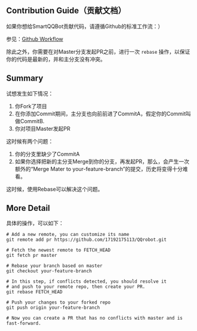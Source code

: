 Contribution Guide（贡献文档）
-----------------------------------

如果你想给SmartQQBot贡献代码，请遵循Github的标准工作流：）

参见：[Github Workflow](https://guides.github.com/introduction/flow/)


除此之外，你需要在对Master分支发起PR之前，进行一次 `rebase` 操作，以保证你的代码是最新的，并和主分支没有冲突。

## Summary

试想发生如下情况：

1. 你Fork了项目
2. 在你添加Commit期间，主分支也向前前进了CommitA，假定你的Commit叫做CommitB.
3. 你对项目Master发起PR
 
 
这时候有两个问题：

1. 你的分支里缺少了CommitA
2. 如果你选择把新的主分支Merge到你的分支，再发起PR，那么，会产生一次额外的“Merge Mater to your-feature-branch”的提交，历史将变得十分难看。

这时候，使用Rebase可以解决这个问题。

## More Detail

具体的操作，可以如下：

```
# Add a new remote, you can customize its name
git remote add pr https://github.com/17192175113/QQrobot.git

# Fetch the newest remote to FETCH_HEAD
git fetch pr master

# Rebase your branch based on master
git checkout your-feature-branch

# In this step, if conflicts detected, you should resolve it 
# and push to your remote repo, then create your PR.
git rebase FETCH_HEAD

# Push your changes to your forked repo
git push origin your-feature-branch

# Now you can create a PR that has no conflicts with master and is fast-forward.
```

